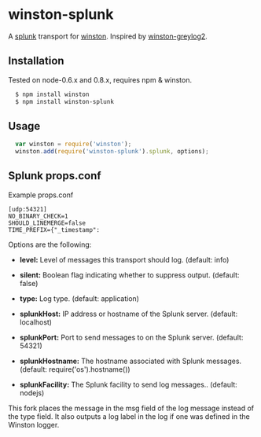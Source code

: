 # winston-splunk 

A [splunk][2] transport for [winston][0]. Inspired by [winston-greylog2][1].

## Installation
Tested on node-0.6.x and 0.8.x, requires npm & winston.

``` sh
  $ npm install winston
  $ npm install winston-splunk
```

## Usage
``` js
  var winston = require('winston');
  winston.add(require('winston-splunk').splunk, options);

```
## Splunk props.conf
Example props.conf
```
[udp:54321]
NO_BINARY_CHECK=1
SHOULD_LINEMERGE=false
TIME_PREFIX={"_timestamp":
```

Options are the following:

* __level:__ Level of messages this transport should log. (default: info)
* __silent:__ Boolean flag indicating whether to suppress output. (default: false)
* __type:__ Log type. (default: application)

* __splunkHost:__ IP address or hostname of the Splunk server. (default: localhost)
* __splunkPort:__ Port to send messages to on the Splunk server. (default: 54321)
* __splunkHostname:__ The hostname associated with Splunk messages. (default: require('os').hostname())
* __splunkFacility:__ The Splunk facility to send log messages.. (default: nodejs)

This fork places the message in the msg field of the log message instead of the type field.
It also outputs a log label in the log if one was defined in the Winston logger.

[0]: https://github.com/flatiron/winston
[1]: https://github.com/flite/winston-graylog2 
[2]: http://www.splunk.org
